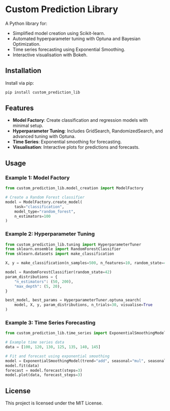 
# Custom Prediction Library

A Python library for:

- Simplified model creation using Scikit-learn.
- Automated hyperparameter tuning with Optuna and Bayesian Optimization.
- Time series forecasting using Exponential Smoothing.
- Interactive visualisation with Bokeh.

## Installation

Install via pip:

```bash
pip install custom_prediction_lib
```

## Features

- **Model Factory**: Create classification and regression models with minimal setup.
- **Hyperparameter Tuning**: Includes GridSearch, RandomizedSearch, and advanced tuning with Optuna.
- **Time Series**: Exponential smoothing for forecasting.
- **Visualisation**: Interactive plots for predictions and forecasts.

## Usage

### Example 1: Model Factory

```python
from custom_prediction_lib.model_creation import ModelFactory

# Create a Random Forest classifier
model = ModelFactory.create_model(
    task="classification", 
    model_type="random_forest", 
    n_estimators=100
)
```

### Example 2: Hyperparameter Tuning

```python
from custom_prediction_lib.tuning import HyperparameterTuner
from sklearn.ensemble import RandomForestClassifier
from sklearn.datasets import make_classification

X, y = make_classification(n_samples=500, n_features=10, random_state=42)

model = RandomForestClassifier(random_state=42)
param_distributions = {
    "n_estimators": (50, 200),
    "max_depth": (5, 20),
}

best_model, best_params = HyperparameterTuner.optuna_search(
    model, X, y, param_distributions, n_trials=30, visualise=True
)
```

### Example 3: Time Series Forecasting

```python
from custom_prediction_lib.time_series import ExponentialSmoothingModel

# Example time series data
data = [100, 120, 130, 125, 135, 140, 145]

# Fit and forecast using exponential smoothing
model = ExponentialSmoothingModel(trend="add", seasonal="mul", seasonal_periods=4)
model.fit(data)
forecast = model.forecast(steps=3)
model.plot(data, forecast_steps=3)
```

## License

This project is licensed under the MIT License.

